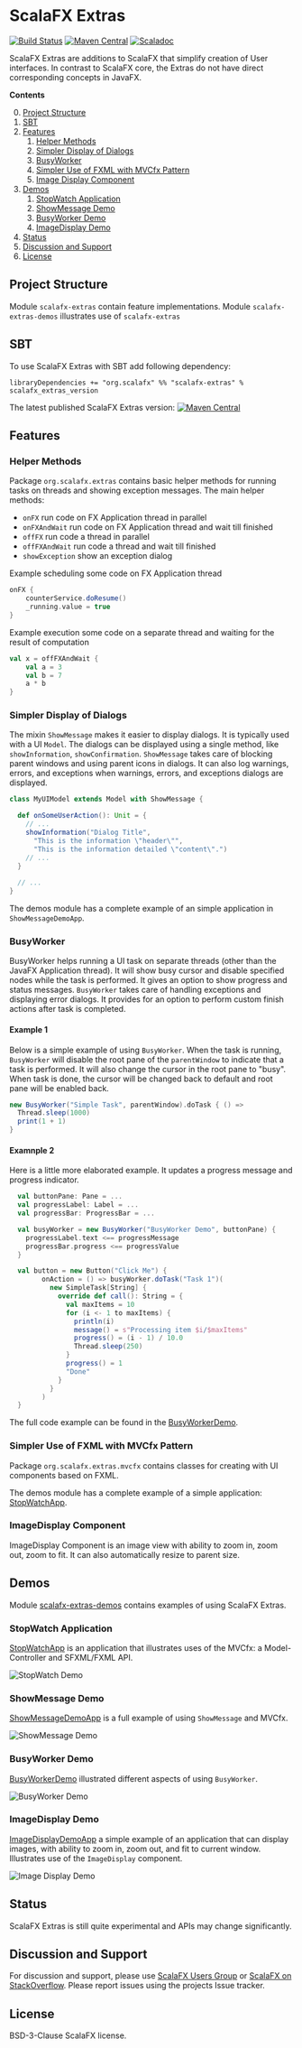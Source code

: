 ScalaFX Extras
==============

[![Build Status](https://travis-ci.org/scalafx/scalafx-extras.svg?branch=master)](https://travis-ci.org/scalafx/scalafx-extras)
[![Maven Central](https://maven-badges.herokuapp.com/maven-central/org.scalafx/scalafx-extras_2.13/badge.svg)](https://maven-badges.herokuapp.com/maven-central/org.scalafx/scalafx-extras_2.13)
[![Scaladoc](http://javadoc-badge.appspot.com/org.scalafx/scalafx-extras_2.13.svg?label=scaladoc)](http://javadoc-badge.appspot.com/org.scalafx/scalafx-extras_2.13)

ScalaFX Extras are additions to ScalaFX that simplify creation of User interfaces. 
In contrast to ScalaFX core, the Extras do not have direct corresponding concepts in JavaFX. 

**Contents**

0. [Project Structure](#project-structure)
0. [SBT](#sbt)
0. [Features](#features)
   1. [Helper Methods](#helper-methods)
   1. [Simpler Display of Dialogs](#simpler-display-of-dialogs)
   1. [BusyWorker](#busyworker)
   1. [Simpler Use of FXML with MVCfx Pattern](#simpler-use-of-fxml-with-mvcfx-pattern)
   1. [Image Display Component](#imagedisplay-component)
0. [Demos](#demos)
   1. [StopWatch Application](#stopwatch-application)
   1. [ShowMessage Demo](#showmessage-demo)
   1. [BusyWorker Demo](#busyworker-demo)
   1. [ImageDisplay Demo](#imagedisplay-demo)
0. [Status](#status)
0. [Discussion and Support](#discussion-and-support)
0. [License](#license)

Project Structure
-----------------

Module `scalafx-extras` contain feature implementations.
Module `scalafx-extras-demos` illustrates use of `scalafx-extras`

SBT
---

To use ScalaFX Extras with SBT add following dependency:

```
libraryDependencies += "org.scalafx" %% "scalafx-extras" % scalafx_extras_version
```

The latest published ScalaFX Extras version: [![Maven Central](https://maven-badges.herokuapp.com/maven-central/org.scalafx/scalafx-extras_2.12/badge.svg)](https://maven-badges.herokuapp.com/maven-central/org.scalafx/scalafx-extras_2.12)

Features
--------

### Helper Methods

Package `org.scalafx.extras` contains basic helper methods for running tasks on threads and showing exception messages.
The main helper methods:

* `onFX` run code on FX Application thread in parallel
* `onFXAndWait` run code on FX Application thread and wait till finished
* `offFX` run code a thread in parallel
* `offFXAndWait` run code a thread and wait till finished
* `showException` show an exception dialog

Example scheduling some code on FX Application thread
```scala
onFX {
    counterService.doResume()
    _running.value = true
}

```

Example execution some code on a separate thread and waiting for the result of computation
```scala
val x = offFXAndWait {
    val a = 3
    val b = 7
    a * b
}

```

### Simpler Display of Dialogs

The mixin `ShowMessage` makes it easier to display dialogs. It is typically used with a UI `Model`. 
The dialogs can be displayed using a single method, like `showInformation`, `showConfirmation`. `ShowMessage` takes care of blocking parent windows and using parent icons in dialogs. It can also log warnings, errors, and exceptions when warnings, errors, and exceptions dialogs are displayed. 

```scala
class MyUIModel extends Model with ShowMessage {

  def onSomeUserAction(): Unit = {
    // ...
    showInformation("Dialog Title",
      "This is the information \"header\"",
      "This is the information detailed \"content\".")
    // ...
  }
  
  // ...
}
```  
The demos module has a complete example of an simple application in `ShowMessageDemoApp`.

### BusyWorker

BusyWorker helps running a UI task on separate threads (other than the JavaFX Application thread). It will show busy
cursor and disable specified nodes while the task is performed. It gives an option to show progress and status messages.
`BusyWorker` takes care of handling exceptions and displaying error dialogs. It provides for an option to perform custom
finish actions after task is completed.

#### Example 1

Below is a simple example of using `BusyWorker`. 
When the task is running, `BusyWorker` will disable the root pane of the `parentWindow` to indicate that a task is performed.
It will also change the cursor in the root pane to "busy". 
When task is done, the cursor will be changed back to default and root pane will be enabled back.

```scala
new BusyWorker("Simple Task", parentWindow).doTask { () =>
  Thread.sleep(1000)
  print(1 + 1)
}
```

#### Examnple 2

Here is a little more elaborated example. It updates a progress message and progress indicator.
```scala
  val buttonPane: Pane = ...
  val progressLabel: Label = ...
  val progressBar: ProgressBar = ...

  val busyWorker = new BusyWorker("BusyWorker Demo", buttonPane) {
    progressLabel.text <== progressMessage
    progressBar.progress <== progressValue
  }

  val button = new Button("Click Me") {
        onAction = () => busyWorker.doTask("Task 1")(
          new SimpleTask[String] {
            override def call(): String = {
              val maxItems = 10
              for (i <- 1 to maxItems) {
                println(i)
                message() = s"Processing item $i/$maxItems"
                progress() = (i - 1) / 10.0
                Thread.sleep(250)
              }
              progress() = 1
              "Done"
            }
          }
        )
  }
```
The full code example can be found in the 
[BusyWorkerDemo][BusyWorkerDemo].


### Simpler Use of FXML with MVCfx Pattern

Package `org.scalafx.extras.mvcfx` contains classes for creating with UI components based on FXML.

The demos module has a complete example of a simple application: [StopWatchApp][StopWatchDemo].

### ImageDisplay Component

ImageDisplay Component is an image view with ability to zoom in, zoom out, zoom to fit. It can also automatically resize
to parent size.


Demos
-----

Module [scalafx-extras-demos][scalafx-extras-demos] contains examples of using ScalaFX Extras.

### StopWatch Application

[StopWatchApp][StopWatchDemo] is an application that illustrates uses of the MVCfx: a Model-Controller and SFXML/FXML API.

![StopWatch Demo](notes/assets/StopWatchDemo.gif)

### ShowMessage Demo

[ShowMessageDemoApp][ShowMessageDemo] is a full example of using `ShowMessage` and MVCfx.

![ShowMessage Demo](notes/assets/ShowMessageDemo.gif)

### BusyWorker Demo

[BusyWorkerDemo][BusyWorkerDemo] illustrated different aspects of using `BusyWorker`.

![BusyWorker Demo](notes/assets/BusyWorkerDemo.gif)

### ImageDisplay Demo

[ImageDisplayDemoApp][ImageDisplayDemo] a simple example of an application that can display images, 
with ability to zoom in, zoom out, and fit to current window. Illustrates use of the `ImageDisplay` component.

![Image Display Demo](notes/assets/ImageDisplayDemo.gif)

Status
------

ScalaFX Extras is still quite experimental and APIs may change significantly.

Discussion and Support
----------------------

For discussion and support, please use [ScalaFX Users Group](https://groups.google.com/forum/#!forum/scalafx-users) 
or [ScalaFX on StackOverflow](https://stackoverflow.com/questions/tagged/scalafx).
Please report issues using the projects Issue tracker.


License
-------

BSD-3-Clause ScalaFX license.

[scalafx-extras-demos]: scalafx-extras-demos
[BusyWorkerDemo]: scalafx-extras-demos/src/main/scala/org/scalafx/extras/BusyWorkerDemo.scala
[ImageDisplayDemo]: scalafx-extras-demos\src\main\scala\org\scalafx\extras\image\ImageDisplayDemoApp.scala
[ShowMessageDemo]: scalafx-extras-demos\src\main\scala\org\scalafx\extras\showmessage
[StopWatchDemo]: scalafx-extras-demos\src\main\scala\org\scalafx\extras\mvcfx\stopwatch